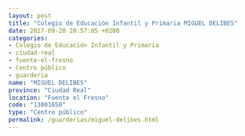 ```yaml
---
layout: post
title: "Colegio de Educación Infantil y Primaria MIGUEL DELIBES"
date: 2017-09-20 20:57:05 +0200
categories:
- Colegio de Educación Infantil y Primaria
- ciudad-real
- fuente-el-fresno
- Centro público
- guarderia
name: "MIGUEL DELIBES"
province: "Ciudad Real"
location: "Fuente el Fresno"
code: "13001650"
type: "Centro público"
permalink: /guarderias/miguel-delibes.html
---
```

